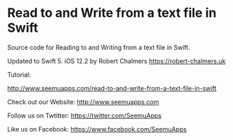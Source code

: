 Read to and Write from a text file in Swift
=========================

Source code for Reading to and Writing from a text file in Swift.

Updated to Swift 5. iOS 12.2 by Robert Chalmers https://robert-chalmers.uk

Tutorial:

http://www.seemuapps.com/read-to-and-write-from-a-text-file-in-swift

Check out our Website: http://www.seemuapps.com

Follow us on Twtitter: https://twitter.com/SeemuApps

Like us on Facebook: https://www.facebook.com/SeemuApps
